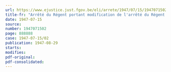 ```yaml
---
url: https://www.ejustice.just.fgov.be/eli/arrete/1947/07/15/1947071502/justel
title-fr: "Arrêté du Régent portant modification de l'arrêté du Régent du 14 janvier 1946, modifié par celui du 17 décembre 1946, réglant l'attribution des subsides de l'Etat en faveur des services d'assurances mutualistes libre"
date: 1947-07-15
source:
number: 1947071502
page: 888888
case: 1947-07-15/02
publication: 1947-08-29
starts:
modifies:
pdf-original:
pdf-consolidated:
---
```


